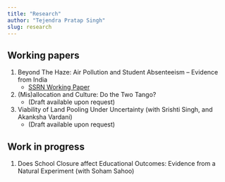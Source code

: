 ```yaml
---
title: "Research"
author: "Tejendra Pratap Singh"
slug: research
---
```


## Working papers 

1. Beyond The Haze: Air Pollution and Student Absenteeism – Evidence from India
    - <a href="https://papers.ssrn.com/sol3/papers.cfm?abstract_id=3680588" target="_blank">SSRN Working Paper</a>     
2. (Mis)allocation and Culture: Do the Two Tango? 
    - (Draft available upon request)
3. Viability of Land Pooling Under Uncertainty (with Srishti Singh, and Akanksha Vardani)
    - (Draft available upon request) 

## Work in progress

1. Does School Closure affect Educational Outcomes: Evidence from a Natural Experiment (with Soham Sahoo) 